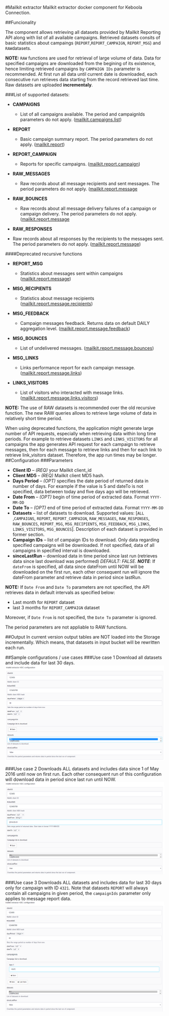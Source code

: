 #Mailkit extractor
Mailkit extractor docker component for Keboola Connection.

##Funcionality

The component allows retrieving all datasets provided by Mailkit Reporting API along with list of all available campaigns. Retrieved datasets consits of basic statistics about campaings (`REPORT`,`REPORT_CAMPAIGN`, `REPORT_MSG`) and  `RAW`datasets. 

**NOTE:**
`RAW` functions are used for retrieval of large volume of data. Data for specified campaigns are downloaded from the begining of its existence, hence limiting retrieved campaigns by `CAMPAIGN IDs` parameter is recommended. At first run all data until current date is downloaded, each consecutive run retrieves data starting from the record retrieved last time. Raw datasets are uploaded **incrementaly**.

###List of supported datasets:

- **CAMPAIGNS**
    - List of all campaigns available. The period and campaignIds parameters do not apply.
      ([mailkit.campaigns.list](https://www.mailkit.eu/cz/napoveda-pomoc/dokumentace/api/sprava-kampani/mailkitcampaignslist/))

- **REPORT**
    - Basic campaign summary report. The period parameters do not apply.
      ([mailkit.report](https://www.mailkit.eu/cz/napoveda-pomoc/dokumentace/api/statistiky/mailkitreport/))
- **REPORT_CAMPAIGN**
    - Reports for specific campaigns. 
     ([mailkit.report.campaign](https://www.mailkit.eu/cz/napoveda-pomoc/dokumentace/api/statistiky/mailkitreportcampaign/))
- **RAW_MESSAGES**
    - Raw records about all message recipients and sent messages. The period parameters do not apply.
    ([mailkit.report.message](https://www.mailkit.eu/en/help-support/documentation/api/reporting/mailkitreportrawmessages/)
- **RAW_BOUNCES**
    - Raw records about all message delivery failures of a campaign or campaign delivery. The period parameters do not apply.
    ([mailkit.report.message](https://www.mailkit.eu/en/help-support/documentation/api/reporting/mailkitreportrawbounces/)
- **RAW_RESPONSES**
 - Raw records about all responses by the recipients to the messages sent. The period parameters do not apply.
    ([mailkit.report.message](https://www.mailkit.eu/en/help-support/documentation/api/reporting/mailkitreportrawbounces/))

####Deprecated recursive functions
- **REPORT_MSG**
    - Statistics about messages sent within campaigns
    ([mailkit.report.message](https://www.mailkit.eu/cz/napoveda-pomoc/dokumentace/api/statistiky/mailkitreportmessage/))
- **MSG_RECIPIENTS**
    - Statistics about message recipients
    ([mailkit.report.message.recipients](https://www.mailkit.eu/cz/napoveda-pomoc/dokumentace/api/statistiky/mailkitreportmessagerecipients/))

- **MSG_FEEDBACK**
    - Campaign messages feedback. Returns data on default DAILY aggregation level. ([mailkit.report.message.feedback](https://www.mailkit.eu/cz/napoveda-pomoc/dokumentace/api/statistiky/mailkitreportmessagefeedback/))

- **MSG_BOUNCES**
    - List of undelivered messages.
    ([mailkit.report.message.bounces](https://www.mailkit.eu/cz/napoveda-pomoc/dokumentace/api/statistiky/mailkitreportmessagebounces/))

- **MSG_LINKS**
    - Links performance report for each campaign message. 
    ([mailkit.report.message.links](https://www.mailkit.eu/cz/napoveda-pomoc/dokumentace/api/statistiky/mailkitreportmessagelinks/))

- **LINKS_VISITORS**
    - List of visitors who interacted with message links.
      ([mailkit.report.message.links.visitors](https://www.mailkit.eu/cz/napoveda-pomoc/dokumentace/api/statistiky/mailkitreportmessagelinksvisitors/))

**NOTE:** The use of RAW datasets is recommended over the old recursive function. The new RAW queries allows to retrieve large volume of data in relatively short time period. 

When using deprecated functions, the application might generate large number of API requests, especially when retrieving data within long time periods. For example to retrieve datasets `LINKS` and `LINKS_VISITORS` for all campaigns the app generates API request for each campaign to retrieve messages, then for each message to retrieve links and then for each link to retrieve link_visitors dataset. Therefore, the app run times may be longer.
##Configuration
###Parameters
- **Client ID** – *(REQ)* your Mailkit client_id
- **Client MD5** – *(REQ)* Mailkit client MD5
     hash.
- **Days Period** – *(OPT)* specifies the date
     period of returned data in number of days. For example if the value is 5
     and dateTo is not specified, data between today and five days ago will be
     retrieved. 
- **Date From** – *(OPT)* begin of time period
     of extracted data. Format `YYYY-MM-DD`
- **Date To** – *(OPT)* end of time period of
     extracted data. Format `YYYY-MM-DD`
- **Datasets** – list of datasets to download. Supported values:    [`ALL` ,`CAMPAIGNS`, `REPORT`, `REPORT_CAMPAIGN`, `RAW_MESSAGES`, `RAW_RESPONSES`, `RAW_BOUNCES`, `REPORT_MSG`, `MSG_RECIPIENTS`, `MSG_FEEDBACK`, `MSG_LINKS`, `LINKS_VISITORS`, `MSG_BOUNCES`]. Description of each dataset is provided in former section.
- **Campaign IDs** – list of campaign IDs to download. Only data regarding specified campaigns will be downloaded. If not specified, data of all campaigns in specified interval is downloaded. 
- **sinceLastRun** – download data in time period since last run (retrieves data since last download was performed) *DEFAULT: FALSE*. ***NOTE***: If `dateFrom` is specified, all data since dateFrom until NOW
     will be downloaded on the first run, each other consequent run will ignore the dateFrom parameter and retrieve data in period since lastRun.

**NOTE:** If `Date From` and `Date To` parameters are not specified, the API retrieves data in default intervals as specified below:
- Last month for `REPORT` dataset
- last 3 months for `REPORT_CAMPAIGN` dataset

Moreover, if `Date From` is not specified, the `Date To` parameter is ignored.

The period parameters are not appliable to RAW functions. 

##Output
In current version output tables are NOT loaded into the Storage incrementally. Which means, that datasets in input bucket will be rewritten each run.

 

##Sample configurations / use cases
###Use case 1
Download all datasets and include data for last 30 days. 
![](https://raw.githubusercontent.com/davidesner/keboola-mailkit-ex/master/img/use_case1.png)

###Use case 2
Downloads ALL datasets and includes data since 1 of May 2016 until now on first run. Each other consequent run of this configuration will download data in period since last run until NOW.
![](https://raw.githubusercontent.com/davidesner/keboola-mailkit-ex/master/img/use_case2.png)

###Use case 3
Downloads ALL datasets and includes data for last 30 days only for campaign with ID `4321`. 
Note that datasets `REPORT` will always contain all campaigns in given period, the `campaignIds` parameter only applies to message report data.
![](https://raw.githubusercontent.com/davidesner/keboola-mailkit-ex/master/img/use_case3.png)
